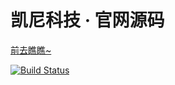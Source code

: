 # 凯尼科技 · 官网源码

[前去瞧瞧~](https://paperplane.cc/kiny/)  

[![Build Status](https://drone.paperplane.cc/api/badges/jia-niang/kiny-tech/status.svg)](https://drone.paperplane.cc/jia-niang/kiny-tech)